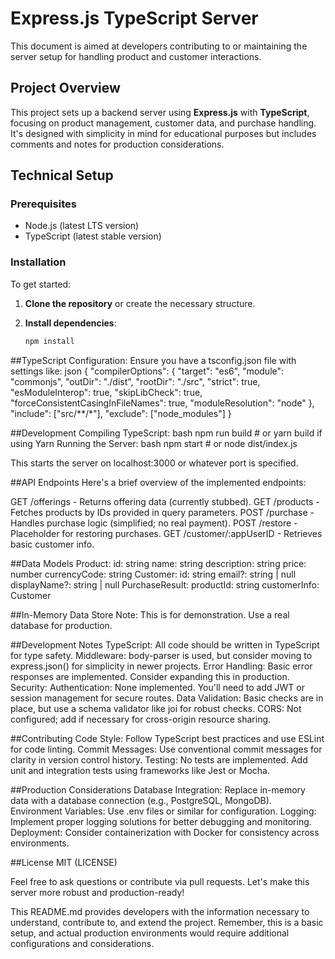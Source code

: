 
# Express.js TypeScript Server

This document is aimed at developers contributing to or maintaining the server setup for handling product and customer interactions.

## Project Overview

This project sets up a backend server using **Express.js** with **TypeScript**, focusing on product management, customer data, and purchase handling. It's designed with simplicity in mind for educational purposes but includes comments and notes for production considerations.

## Technical Setup

### Prerequisites

- Node.js (latest LTS version)
- TypeScript (latest stable version)

### Installation

To get started:

1. **Clone the repository** or create the necessary structure.

2. **Install dependencies**:

   ```bash
   npm install

##TypeScript Configuration:
Ensure you have a tsconfig.json file with settings like:
json
{
  "compilerOptions": {
    "target": "es6",
    "module": "commonjs",
    "outDir": "./dist",
    "rootDir": "./src",
    "strict": true,
    "esModuleInterop": true,
    "skipLibCheck": true,
    "forceConsistentCasingInFileNames": true,
    "moduleResolution": "node"
  },
  "include": ["src/**/*"],
  "exclude": ["node_modules"]
}

##Development
Compiling TypeScript:
bash
npm run build  # or yarn build if using Yarn
Running the Server:
bash
npm start  # or node dist/index.js

This starts the server on localhost:3000 or whatever port is specified.

##API Endpoints
Here's a brief overview of the implemented endpoints:

GET /offerings - Returns offering data (currently stubbed).
GET /products - Fetches products by IDs provided in query parameters.
POST /purchase - Handles purchase logic (simplified; no real payment).
POST /restore - Placeholder for restoring purchases.
GET /customer/:appUserID - Retrieves basic customer info.

##Data Models
Product: 
id: string
name: string
description: string
price: number
currencyCode: string
Customer: 
id: string
email?: string | null
displayName?: string | null
PurchaseResult: 
productId: string
customerInfo: Customer

##In-Memory Data Store
Note: This is for demonstration. Use a real database for production.

##Development Notes
TypeScript: All code should be written in TypeScript for type safety. 
Middleware: body-parser is used, but consider moving to express.json() for simplicity in newer projects.
Error Handling: Basic error responses are implemented. Consider expanding this in production.
Security: 
Authentication: None implemented. You'll need to add JWT or session management for secure routes.
Data Validation: Basic checks are in place, but use a schema validator like joi for robust checks.
CORS: Not configured; add if necessary for cross-origin resource sharing.

##Contributing
Code Style: Follow TypeScript best practices and use ESLint for code linting.
Commit Messages: Use conventional commit messages for clarity in version control history.
Testing: No tests are implemented. Add unit and integration tests using frameworks like Jest or Mocha.

##Production Considerations
Database Integration: Replace in-memory data with a database connection (e.g., PostgreSQL, MongoDB).
Environment Variables: Use .env files or similar for configuration.
Logging: Implement proper logging solutions for better debugging and monitoring.
Deployment: Consider containerization with Docker for consistency across environments.

##License
MIT (LICENSE)

Feel free to ask questions or contribute via pull requests. Let's make this server more robust and production-ready!

This README.md provides developers with the information necessary to understand, contribute to, and extend the project. Remember, this is a basic setup, and actual production environments would require additional configurations and considerations.

